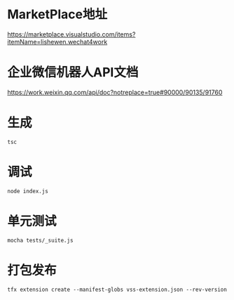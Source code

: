 # MarketPlace地址
https://marketplace.visualstudio.com/items?itemName=lishewen.wechat4work

# 企业微信机器人API文档
https://work.weixin.qq.com/api/doc?notreplace=true#90000/90135/91760

# 生成
```
tsc
```

# 调试
```
node index.js
```

# 单元测试
```
mocha tests/_suite.js
```

# 打包发布
```
tfx extension create --manifest-globs vss-extension.json --rev-version
```